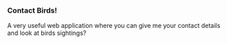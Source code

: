 ### Contact Birds!

A very useful web application where you can give me your contact details and look at birds sightings?


